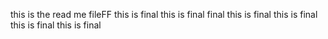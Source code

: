 this is the read me fileFF
this is final
this is final
final
this is final
this is final
this is final
this is final


